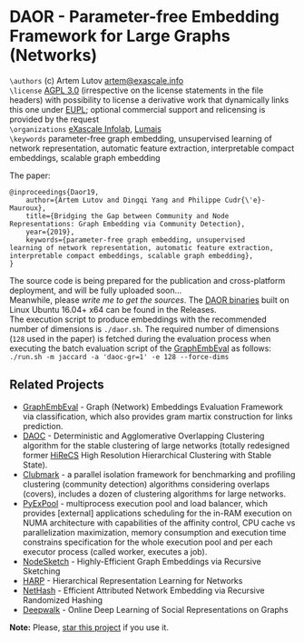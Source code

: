 # DAOR - Parameter-free Embedding Framework for Large Graphs (Networks) 

`\authors` (c) Artem Lutov <artem@exascale.info>  
`\license` [AGPL 3.0](https://www.gnu.org/licenses/agpl-3.0.en.html) (irrespective on the license statements in the file headers) with possibility to license a derivative work that dynamically links this one under [EUPL](https://eupl.eu/); optional commercial support and relicensing is provided by the request  
`\organizations` [eXascale Infolab](http://exascale.info/), [Lumais](http://www.lumais.com/)  
`\keywords` parameter-free graph embedding, unsupervised
learning of network representation, automatic feature extraction,
interpretable compact embeddings, scalable graph embedding

The paper:
```
@inproceedings{Daor19,
	author={Artem Lutov and Dingqi Yang and Philippe Cudr{\'e}-Mauroux},
	title={Bridging the Gap between Community and Node Representations: Graph Embedding via Community Detection},
	year={2019},
	keywords={parameter-free graph embedding, unsupervised
learning of network representation, automatic feature extraction,
interpretable compact embeddings, scalable graph embedding},
}
```

The source code is being prepared for the publication and cross-platform deployment, and will be fully uploaded soon...  
Meanwhile, please *write me to get the sources*.
The [DAOR binaries](https://github.com/eXascaleInfolab/daor/releases) built on Linux Ubuntu 16.04+ x64 can be found in the Releases.  
The execution script to produce embeddings with the recommended number of dimensions is `./daor.sh`. The required number of dimensions (`128` used in the paper) is fetched during the evaluation process when executing the batch evaluation script of the [GraphEmbEval](https://github.com/eXascaleInfolab/GraphEmbEval) as follows:
`./run.sh -m jaccard -a 'daoc-gr=1' -e 128 --force-dims`


## Related Projects

- [GraphEmbEval](https://github.com/eXascaleInfolab/GraphEmbEval) - Graph (Network) Embeddings Evaluation Framework via classification, which also provides gram martix construction for links prediction.
- [DAOC](https://github.com/eXascaleInfolab/daoc) - Deterministic and Agglomerative Overlapping Clustering algorithm for the stable clustering of large networks (totally redesigned former [HiReCS](https://github.com/eXascaleInfolab/hirecs) High Resolution Hierarchical Clustering with Stable State).
- [Clubmark](https://github.com/eXascaleInfolab/clubmark) - a parallel isolation framework for benchmarking and profiling clustering (community detection) algorithms considering overlaps (covers), includes a dozen of clustering algorithms for large networks.
- [PyExPool](https://github.com/eXascaleInfolab/PyExPool) - multiprocess execution pool and load balancer, which provides [external] applications scheduling for the in-RAM execution on NUMA architecture with capabilities of the affinity control, CPU cache vs parallelization maximization, memory consumption and execution time constrains specification for the whole execution pool and per each executor process (called worker, executes a job).
- [NodeSketch](https://github.com/eXascaleInfolab/NodeSketch) - Highly-Efficient Graph Embeddings via Recursive Sketching 
- [HARP](https://github.com/eXascaleInfolab/HARP) - Hierarchical Representation Learning for Networks
- [NetHash](https://github.com/eXascaleInfolab/NetHash) - Efficient Attributed Network Embedding via Recursive Randomized Hashing
- [Deepwalk](https://github.com/eXascaleInfolab/deepwalk) - Online Deep Learning of Social Representations on Graphs

**Note:** Please, [star this project](https://github.com/eXascaleInfolab/daor) if you use it.

